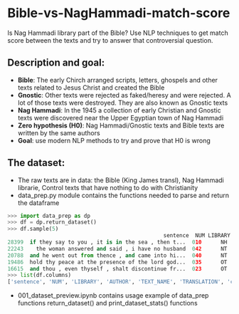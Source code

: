 # Bible-vs-NagHammadi-match-score
Is Nag Hammadi library part of the Bible? Use NLP techniques to get match score between the texts and try to answer that controversial question.

## Description and goal:
- **Bible**: The early Chirch arranged scripts, letters, ghospels and other texts related to Jesus Christ and created the Bible
- **Gnostic**: Other texts were rejected as faked/heresy and were rejected. A lot of those texts were destroyed. They are also known as Gnostic texts
- **Nag Hammadi**: In the 1945 a collection of early Christian and Gnostic texts were discovered near the Upper Egyptian town of Nag Hammadi
- **Zero hypothesis (H0)**: Nag Hammadi/Gnostic texts and Bible texts are written by the same authors
- **Goal**: use modern NLP methods to try and prove that H0 is wrong


## The dataset:
- The raw texts are in data: the Bible (King James transl), Nag Hammadi librarie, Control texts that have nothing to do with Christianity
- data_prep.py module contains the functions needed to parse and return the dataframe
```python
>>> import data_prep as dp
>>> df = dp.return_dataset()
>>> df.sample(5)
                                                 sentence  NUM LIBRARY  ... TRANSLATION char_count words_count
28399  if they say to you , it is in the sea , then t...  010      NH  ...    Thomas O         70          18
22243    the woman answered and said , i have no husband  042      NT  ...  King James         47          10
20788  and he went out from thence , and came into hi...  040      NT  ...  King James         90          19
19486  hold thy peace at the presence of the lord god...  035      OT  ...  King James        145          32
16615  and thou , even thyself , shalt discontinue fr...  023      OT  ...  King James        231          47
>>> list(df.columns)
['sentence', 'NUM', 'LIBRARY', 'AUTHOR', 'TEXT_NAME', 'TRANSLATION', 'char_count', 'words_count']
```
- 001_dataset_preview.ipynb contains usage example of data_prep functions return_dataset() and print_dataset_stats() functions

